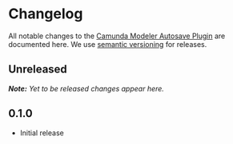 # Changelog

All notable changes to the [Camunda Modeler Autosave Plugin](https://github.com/pinussilvestrus/camunda-modeler-autosave-plugin) are documented here. We use [semantic versioning](http://semver.org/) for releases.

## Unreleased

___Note:__ Yet to be released changes appear here._

## 0.1.0

* Initial release

